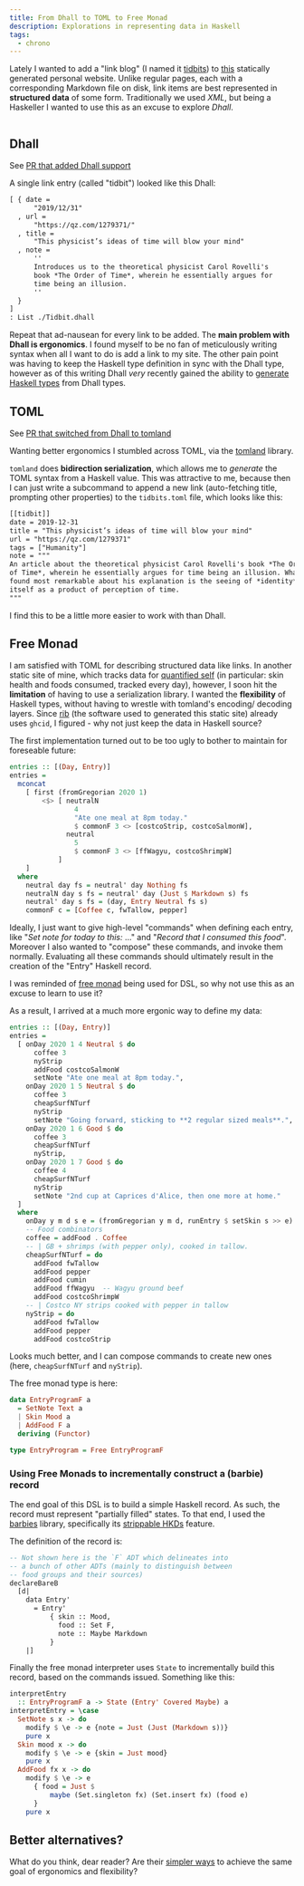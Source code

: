 ```yaml
---
title: From Dhall to TOML to Free Monad 
description: Explorations in representing data in Haskell
tags:
  - chrono
---
```

Lately I wanted to add a "link blog" (I named it [tidbits](/tidbits/)) to [this](https://github.com/srid/website) statically generated personal website. Unlike regular pages, each with a corresponding Markdown file on disk, link items are best represented in **structured data** of some form. Traditionally we used *XML*, but being a Haskeller I wanted to use this as an excuse to explore *Dhall*.

```toc
```

## Dhall

See [PR that added Dhall support](https://github.com/srid/website/pull/6)

A single link entry (called "tidbit") looked like this Dhall:

```default
[ { date =
      "2019/12/31"
  , url =
      "https://qz.com/1279371/"
  , title =
      "This physicist’s ideas of time will blow your mind"
  , note =
      ''
      Introduces us to the theoretical physicist Carol Rovelli's
      book *The Order of Time*, wherein he essentially argues for
      time being an illusion.
      ''
  }
]
: List ./Tidbit.dhall
```

Repeat that ad-nausean for every link to be added. The **main problem with Dhall is ergonomics**. I found myself to be no fan of meticulously writing syntax when all I want to do is add a link to my site. The other pain point was having to keep the Haskell type definition in sync with the Dhall type, however as of this writing Dhall *very* recently gained the ability to [generate Haskell types](https://github.com/dhall-lang/dhall-haskell/pull/1620) from Dhall types.

## TOML

See [PR that switched from Dhall to tomland](https://github.com/srid/website/pull/8)

Wanting better ergonomics I stumbled across TOML, via the [tomland](https://github.com/kowainik/tomland) library.

`tomland` does **bidirection serialization**, which allows me to _generate_ the TOML syntax from a Haskell value. This was attractive to me, because then I can just write a subcommand to append a new link (auto-fetching title, prompting other properties) to the `tidbits.toml` file, which looks like this:

```default
[[tidbit]]
date = 2019-12-31
title = "This physicist’s ideas of time will blow your mind"
url = "https://qz.com/1279371"
tags = ["Humanity"]
note = """
An article about the theoretical physicist Carol Rovelli's book *The Order
of Time*, wherein he essentially argues for time being an illusion. What I
found most remarkable about his explanation is the seeing of *identity*
itself as a product of perception of time.
"""
```

I find this to be a little more easier to work with than Dhall.

## Free Monad

I am satisfied with TOML for describing structured data like links. In another static site of mine, which tracks data for [quantified self](https://en.wikipedia.org/wiki/Quantified_self) (in particular: skin health and foods consumed, tracked every day), however, I soon hit the **limitation** of having to use a serialization library. I wanted the **flexibility** of Haskell types, without having to wrestle with tomland's encoding/ decoding layers. Since [rib](https://github.com/srid/rib) (the software used to generated this static site) already uses `ghcid`, I figured - why not just keep the data in Haskell source?

The first implementation turned out to be too ugly to bother to maintain for foreseable future:

```haskell
entries :: [(Day, Entry)]
entries =
  mconcat
    [ first (fromGregorian 2020 1)
        <$> [ neutralN
                4
                "Ate one meal at 8pm today."
                $ commonF 3 <> [costcoStrip, costcoSalmonW],
              neutral
                5
                $ commonF 3 <> [ffWagyu, costcoShrimpW]
            ]
    ]
  where
    neutral day fs = neutral' day Nothing fs
    neutralN day s fs = neutral' day (Just $ Markdown s) fs
    neutral' day s fs = (day, Entry Neutral fs s)
    commonF c = [Coffee c, fwTallow, pepper]
```

Ideally, I just want to give high-level "commands" when defining each entry, like "*Set note for today to this:* ..." and "*Record that I consumed this food*". Moreover I also wanted to "compose" these commands, and invoke them normally. Evaluating all these commands should ultimately result in the creation of the "Entry" Haskell record.

I was reminded of [free monad](http://www.haskellforall.com/2012/06/you-could-have-invented-free-monads.html) being used for DSL, so why not use this as an excuse to learn to use it?

As a result, I arrived at a much more ergonic way to define my data:

```haskell
entries :: [(Day, Entry)]
entries =
  [ onDay 2020 1 4 Neutral $ do
      coffee 3
      nyStrip
      addFood costcoSalmonW
      setNote "Ate one meal at 8pm today.",
    onDay 2020 1 5 Neutral $ do
      coffee 3
      cheapSurfNTurf
      nyStrip
      setNote "Going forward, sticking to **2 regular sized meals**.",
    onDay 2020 1 6 Good $ do
      coffee 3
      cheapSurfNTurf
      nyStrip,
    onDay 2020 1 7 Good $ do
      coffee 4
      cheapSurfNTurf
      nyStrip
      setNote "2nd cup at Caprices d'Alice, then one more at home."
  ]
  where
    onDay y m d s e = (fromGregorian y m d, runEntry $ setSkin s >> e)
    -- Food combinators
    coffee = addFood . Coffee
    -- | GB + shrimps (with pepper only), cooked in tallow.
    cheapSurfNTurf = do
      addFood fwTallow
      addFood pepper
      addFood cumin
      addFood ffWagyu  -- Wagyu ground beef
      addFood costcoShrimpW
    -- | Costco NY strips cooked with pepper in tallow
    nyStrip = do
      addFood fwTallow
      addFood pepper
      addFood costcoStrip
```

Looks much better, and I can compose commands to create new ones (here, `cheapSurfNTurf` and `nyStrip`).

The free monad type is here:

```haskell
data EntryProgramF a
  = SetNote Text a
  | Skin Mood a
  | AddFood F a
  deriving (Functor)

type EntryProgram = Free EntryProgramF
```

### Using Free Monads to incrementally construct a (barbie) record

The end goal of this DSL is to build a simple Haskell record. As such, the record must represent "partially filled" states. To that end, I used the [barbies](http://hackage.haskell.org/package/barbies) library, specifically its [strippable HKDs](http://hackage.haskell.org/package/barbies-1.1.3.0/docs/Data-Barbie-Bare.html) feature.

The definition of the record is:

```haskell
-- Not shown here is the `F` ADT which delineates into 
-- a bunch of other ADTs (mainly to distinguish between
-- food groups and their sources)
declareBareB
  [d|
    data Entry'
      = Entry'
          { skin :: Mood,
            food :: Set F,
            note :: Maybe Markdown
          }
    |]
```

Finally the free monad interpreter uses `State` to incrementally build this record, based on the commands issued. Something like this:


```haskell
interpretEntry 
  :: EntryProgramF a -> State (Entry' Covered Maybe) a
interpretEntry = \case
  SetNote s x -> do
    modify $ \e -> e {note = Just (Just (Markdown s))}
    pure x
  Skin mood x -> do
    modify $ \e -> e {skin = Just mood}
    pure x
  AddFood fx x -> do
    modify $ \e -> e 
      { food = Just $ 
          maybe (Set.singleton fx) (Set.insert fx) (food e)
      }
    pure x
```


## Better alternatives?

What do you think, dear reader? Are their [simpler ways](https://www.willamette.edu/~fruehr/haskell/evolution.html) to achieve the same goal of ergonomics and flexibility?
